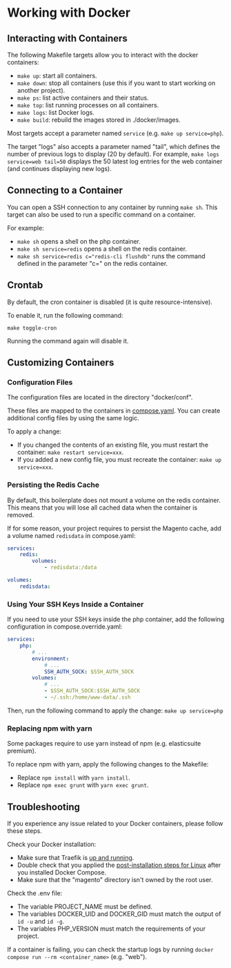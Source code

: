 # Working with Docker

## Interacting with Containers

The following Makefile targets allow you to interact with the docker containers:

- `make up`: start all containers.
- `make down`: stop all containers (use this if you want to start working on another project).
- `make ps`: list active containers and their status.
- `make top`: list running processes on all containers.
- `make logs`: list Docker logs.
- `make build`: rebuild the images stored in ./docker/images.

Most targets accept a parameter named `service` (e.g. `make up service=php`).

The target "logs" also accepts a parameter named "tail", which defines the number of previous logs to display (20 by default).
For example, `make logs service=web tail=50` displays the 50 latest log entries for the web container (and continues displaying new logs).

## Connecting to a Container

You can open a SSH connection to any container by running `make sh`.
This target can also be used to run a specific command on a container.

For example:

- `make sh` opens a shell on the php container.
- `make sh service=redis` opens a shell on the redis container.
- `make sh service=redis c="redis-cli flushdb"` runs the command defined in the parameter "c=" on the redis container.

## Crontab

By default, the cron container is disabled (it is quite resource-intensive).

To enable it, run the following command:

```
make toggle-cron
```

Running the command again will disable it.

## Customizing Containers

### Configuration Files

The configuration files are located in the directory "docker/conf".

These files are mapped to the containers in [compose.yaml](../compose.yaml).
You can create additional config files by using the same logic.

To apply a change:

- If you changed the contents of an existing file, you must restart the container:
  `make restart service=xxx`.
- If you added a new config file, you must recreate the container:
  `make up service=xxx`.

### Persisting the Redis Cache

By default, this boilerplate does not mount a volume on the redis container.
This means that you will lose all cached data when the container is removed.

If for some reason, your project requires to persist the Magento cache, add a volume named `redisdata` in compose.yaml:

```yaml
services:
    redis:
        volumes:
            - redisdata:/data

volumes:
    redisdata:
```

### Using Your SSH Keys Inside a Container

If you need to use your SSH keys inside the php container, add the following configuration in compose.override.yaml:

```yaml
services:
    php:
        # ...
        environment:
            # ...
            SSH_AUTH_SOCK: $SSH_AUTH_SOCK
        volumes:
            # ...
            - $SSH_AUTH_SOCK:$SSH_AUTH_SOCK
            - ~/.ssh:/home/www-data/.ssh
```

Then, run the following command to apply the change: `make up service=php`

### Replacing npm with yarn

Some packages require to use yarn instead of npm (e.g. elasticsuite premium).

To replace npm with yarn, apply the following changes to the Makefile:

- Replace `npm install` with `yarn install`.
- Replace `npm exec grunt` with `yarn exec grunt`.

## Troubleshooting

If you experience any issue related to your Docker containers, please follow these steps.

Check your Docker installation:

- Make sure that Traefik is [up and running](https://git.smile.fr/docker/traefik#usage).
- Double check that you applied the [post-installation steps for Linux](https://docs.docker.com/engine/install/linux-postinstall/) after you installed Docker Compose.
- Make sure that the "magento" directory isn't owned by the root user.

Check the .env file:

- The variable PROJECT_NAME must be defined.
- The variables DOCKER_UID and DOCKER_GID must match the output of `id -u` and `id -g`.
- The variables PHP_VERSION must match the requirements of your project.

If a container is failing, you can check the startup logs by running `docker compose run --rm <container_name>` (e.g. "web").
